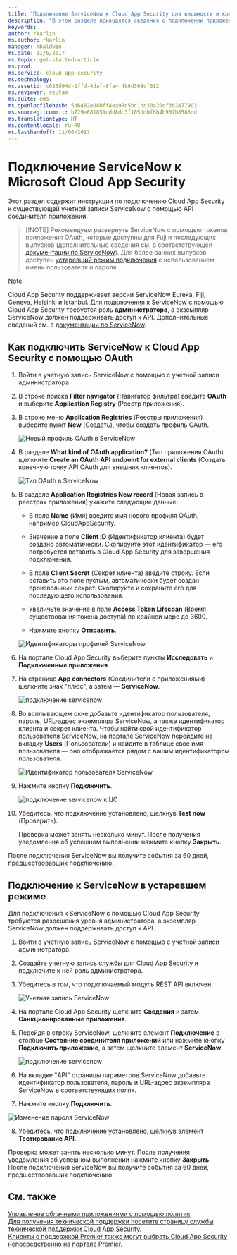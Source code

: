```yaml
---
title: "Подключение ServiceNow к Cloud App Security для видимости и контроля использования | Документы Майкрософт"
description: "В этом разделе приводятся сведения о подключении приложения ServiceNow к Cloud App Security с помощью соединителя API."
keywords: 
author: rkarlin
ms.author: rkarlin
manager: mbaldwin
ms.date: 11/6/2017
ms.topic: get-started-article
ms.prod: 
ms.service: cloud-app-security
ms.technology: 
ms.assetid: c626d94d-2ffd-4daf-8fa4-4b6d308cf012
ms.reviewer: reutam
ms.suite: ems
ms.openlocfilehash: 5d6482e08bff4ea98d5bc1bc30a20cf3b2477903
ms.sourcegitcommit: b729e881851cdd8dc3f105ddbf6b4b907b8588dd
ms.translationtype: HT
ms.contentlocale: ru-RU
ms.lasthandoff: 11/06/2017
---
```

# <a name="connect-servicenow-to-microsoft-cloud-app-security"></a>Подключение ServiceNow к Microsoft Cloud App Security

Этот раздел содержит инструкции по подключению Cloud App Security к существующей учетной записи ServiceNow с помощью API соединителя приложений. 

 >  [!NOTE]
>  Рекомендуем развернуть ServiceNow с помощью токенов приложения OAuth, которые доступны для Fuji и последующих выпусков (дополнительные сведения см. в соответствующей [документации по ServiceNow](http://wiki.servicenow.com/index.php?title=OAuth_Applications#gsc.tab=0)). Для более ранних выпусков доступен [устаревший режим подключения](#legacy-servicenow-connection) с использованием имени пользователя и пароля.

 > [!NOTE]  
>  Cloud App Security поддерживает версии ServiceNow Eureka, Fiji, Geneva, Helsinki и Istanbul. Для подключения к ServiceNow с помощью Cloud App Security требуется роль **администратора**, а экземпляр ServiceNow должен поддерживать доступ к API.  Дополнительные сведений см. в [документации по ServiceNow](http://wiki.servicenow.com/index.php?title=Base_System_Roles#gsc.tab=0).
  
## <a name="how-to-connect-servicenow-to-cloud-app-security-using-oauth"></a>Как подключить ServiceNow к Cloud App Security с помощью OAuth
  
  
1.  Войти в учетную запись ServiceNow с помощью с учетной записи администратора.  
  
2.  В строке поиска **Filter navigator** (Навигатор фильтра) введите **OAuth** и выберите **Application Registry** (Реестр приложения).

3. В строке меню **Application Registries** (Реестры приложения) выберите пункт **New** (Создать), чтобы создать профиль OAuth.

   ![Новый профиль OAuth в ServiceNow](./media/servicenow-app-registry.png)

4. В разделе **What kind of OAuth application?** (Тип приложения OAuth) щелкните **Create an OAuth API endpoint for external clients** (Создать конечную точку API OAuth для внешних клиентов).

   ![Тип OAuth в ServiceNow](./media/servicenow-oauth-app-type.png)

5. В разделе **Application Registries New record** (Новая запись в реестрах приложения) укажите следующие данные:
    
    - В поле **Name** (Имя) введите имя нового профиля OAuth, например CloudAppSecurity. 
    
    - Значение в поле **Client ID** (Идентификатор клиента) будет создано автоматически. Скопируйте этот идентификатор — его потребуется вставить в Cloud App Security для завершения подключения.
    
    - В поле **Client Secret** (Секрет клиента) введите строку. Если оставить это поле пустым, автоматически будет создан произвольный секрет. Скопируйте и сохраните его для последующего использования. 
    
    - Увеличьте значение в поле **Access Token Lifespan** (Время существования токена доступа) по крайней мере до 3600.
    
    - Нажмите кнопку **Отправить**.

   ![Идентификаторы профилей ServiceNow](./media/servicenow-profile-ids.png)

6.  На портале Cloud App Security выберите пункты **Исследовать** и **Подключенные приложения**.  
  
7.  На странице **App connectors** (Соединители с приложениями) щелкните знак "плюс", а затем — **ServiceNow**.  
  
     ![подключение servicenow](./media/connect-servicenow.png "подключение servicenow")  
  
8.  Во всплывающем окне добавьте идентификатор пользователя, пароль, URL-адрес экземпляра ServiceNow, а также идентификатор клиента и секрет клиента. Чтобы найти свой идентификатор пользователя ServiceNow, на портале ServiceNow перейдите на вкладку **Users** (Пользователи) и найдите в таблице свое имя пользователя — оно отображается рядом с вашим идентификатором пользователя.

    ![Идентификатор пользователя ServiceNow](./media/servicenow-userid.png)
  
9.  Нажмите кнопку **Подключить**.  
  
     ![подключение servicenow к ЦС](./media/servicenow-portal-connect.png "подключение servicenow на портале")  
  
10.  Убедитесь, что подключение установлено, щелкнув **Test now** (Проверить).  
  
     Проверка может занять несколько минут. После получения уведомления об успешном выполнении нажмите кнопку **Закрыть**.  
  
После подключения ServiceNow вы получите события за 60 дней, предшествовавших подключению.
  
## <a name="legacy-servicenow-connection"></a>Подключение к ServiceNow в устаревшем режиме

Для подключения к ServiceNow с помощью Cloud App Security требуются разрешения уровня администратора, а экземпляр ServiceNow должен поддерживать доступ к API.   

1.  Войти в учетную запись ServiceNow с помощью с учетной записи администратора.   

2.  Создайте учетную запись службы для Cloud App Security и подключите к ней роль администратора.   

3.  Убедитесь в том, что подключаемый модуль REST API включен.   

    ![Учетная запись ServiceNow](./media/servicenow-account.png "Учетная запись ServiceNow")   

4.  На портале Cloud App Security щелкните **Сведения** и затем **Санкционированные приложения**.   

5.  Перейдя в строку ServiceNow, щелкните элемент **Подключение** в столбце **Состояние соединителя приложений** или нажмите кнопку **Подключить приложение**, а затем щелкните элемент **ServiceNow**.   

    ![подключение servicenow](./media/connect-servicenow.png "подключение servicenow")   

6.  На вкладке "API" страницы параметров ServiceNow добавьте идентификатор пользователя, пароль и URL-адрес экземпляра ServiceNow в соответствующих полях.   

7.  Нажмите кнопку **Подключить**.   

   ![Изменение пароля ServiceNow](./media/servicenow-update-password.png "Изменение пароля ServiceNow")   

8.  Убедитесь, что подключение установлено, щелкнув элемент **Тестирование API**.   
  
   Проверка может занять несколько минут. После получения уведомления об успешном выполнении нажмите кнопку **Закрыть**.   
 После подключения ServiceNow вы получите события за 60 дней, предшествовавших подключению. 


## <a name="see-also"></a>См. также  
[Управление облачными приложениями с помощью политик](control-cloud-apps-with-policies.md)   
[Для получения технической поддержки посетите страницу службы технической поддержки Cloud App Security.](http://support.microsoft.com/oas/default.aspx?prid=16031)   
[Клиенты с поддержкой Premier также могут выбрать Cloud App Security непосредственно на портале Premier.](https://premier.microsoft.com/)  
  
